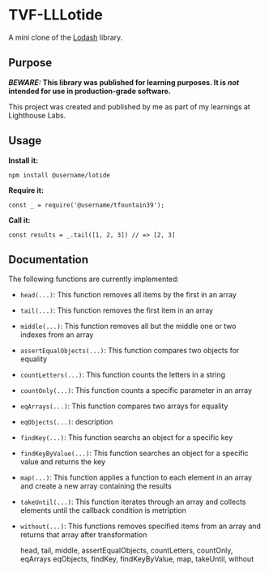 # TVF-LLLotide

A mini clone of the [Lodash](https://lodash.com) library.

## Purpose

**_BEWARE:_ This library was published for learning purposes. It is _not_ intended for use in production-grade software.**

This project was created and published by me as part of my learnings at Lighthouse Labs. 

## Usage

**Install it:**

`npm install @username/lotide`

**Require it:**

`const _ = require('@username/tfountain39');`

**Call it:**

`const results = _.tail([1, 2, 3]) // => [2, 3]`

## Documentation

The following functions are currently implemented:

* `head(...)`: This function removes all items by the first in an array
* `tail(...)`: This function removes the first item in an array
* `middle(...)`: This function removes all but the middle one or two indexes from an array
* `assertEqualObjects(...)`: This function compares two objects for equality
* `countLetters(...)`: This function counts the letters in a string
* `countOnly(...)`: This function counts a specific parameter in an array
* `eqArrays(...)`: This function compares two arrays for equality 
* `eqObjects(...)`: description
* `findKey(...)`: This function searchs an object for a specific key
* `findKeyByValue(...)`: This function searches an object for a specific value and returns the key
* `map(...)`: This function applies a function to each element in an array and create a new array containing the results
* `takeUntil(...)`: This function iterates through an array and collects elements until the callback condition is metription
* `without(...)`: This functions removes specified items from an array and returns that array after transformation

  head,
  tail,
  middle,
  assertEqualObjects,
  countLetters,
  countOnly,
  eqArrays
  eqObjects,
  findKey,
  findKeyByValue,
  map,
  takeUntil,
  without